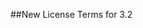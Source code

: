 ##New License Terms for 3.2

[1]: http://seaside.gemtalksystems.com/docs/GLASS-Pricing-1201.htm
[2]: http://seaside.gemtalksystems.com/docs/Web_Edition_FAQ.htm
